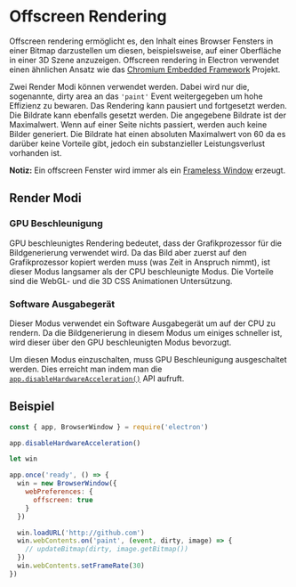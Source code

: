 # Offscreen Rendering

Offscreen rendering ermöglicht es, den Inhalt eines Browser Fensters in einer Bitmap darzustellen um diesen, beispielsweise, auf einer Oberfläche in einer 3D Szene anzuzeigen. Offscreen rendering in Electron verwendet einen ähnlichen Ansatz wie das [Chromium Embedded Framework](https://bitbucket.org/chromiumembedded/cef) Projekt.

Zwei Render Modi können verwendet werden. Dabei wird nur die, sogenannte, dirty area an das `'paint'` Event weitergegeben um hohe Effizienz zu bewaren. Das Rendering kann pausiert und fortgesetzt werden. Die Bildrate kann ebenfalls gesetzt werden. Die angegebene Bildrate ist der Maximalwert. Wenn auf einer Seite nichts passiert, werden auch keine Bilder generiert. Die Bildrate hat einen absoluten Maximalwert von 60 da es darüber keine Vorteile gibt, jedoch ein substanzieller Leistungsverlust vorhanden ist.

**Notiz:** Ein offscreen Fenster wird immer als ein [Frameless Window](../api/frameless-window.md) erzeugt.

## Render Modi

### GPU Beschleunigung

GPU beschleunigtes Rendering bedeutet, dass der Grafikprozessor für die Bildgenerierung verwendet wird. Da das Bild aber zuerst auf den Grafikprozessor kopiert werden muss (was Zeit in Anspruch nimmt), ist dieser Modus langsamer als der CPU beschleunigte Modus. Die Vorteile sind die WebGL- und die 3D CSS Animationen Untersützung.

### Software Ausgabegerät

Dieser Modus verwendet ein Software Ausgabegerät um auf der CPU zu rendern. Da die Bildgenerierung in diesem Modus um einiges schneller ist, wird dieser über den GPU beschleunigten Modus bevorzugt.

Um diesen Modus einzuschalten, muss GPU Beschleunigung ausgeschaltet werden. Dies erreicht man indem man die [`app.disableHardwareAcceleration()`](../api/app.md#appdisablehardwareacceleration) API aufruft.

## Beispiel

```javascript
const { app, BrowserWindow } = require('electron')

app.disableHardwareAcceleration()

let win

app.once('ready', () => {
  win = new BrowserWindow({
    webPreferences: {
      offscreen: true
    }
  })

  win.loadURL('http://github.com')
  win.webContents.on('paint', (event, dirty, image) => {
    // updateBitmap(dirty, image.getBitmap())
  })
  win.webContents.setFrameRate(30)
})
```